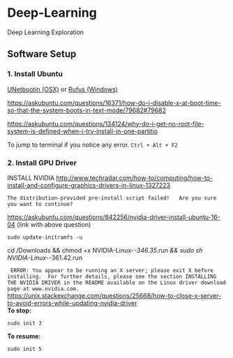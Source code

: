
# Deep-Learning
Deep Learning Exploration

## Software Setup

### 1. Install Ubuntu
[UNetbootin (OSX)](https://tutorials.ubuntu.com/tutorial/tutorial-create-a-usb-stick-on-macos#0) or [Rufus (Windows)](https://rufus.akeo.ie/) 


https://askubuntu.com/questions/16371/how-do-i-disable-x-at-boot-time-so-that-the-system-boots-in-text-mode/79682#79682

https://askubuntu.com/questions/134124/why-do-i-get-no-root-file-system-is-defined-when-i-try-install-in-one-partitio

To jump to terminal if you notice any error.
`Ctrl + Alt + F2`

### 2. Install GPU Driver
INSTALL NVIDIA
http://www.techradar.com/how-to/computing/how-to-install-and-configure-graphics-drivers-in-linux-1327223

`The distribution-provided pre-install script failed!  
Are you sure you want to continue?`

https://askubuntu.com/questions/842256/nvidia-driver-install-ubuntu-16-04 (link with above question)

`sudo update-initramfs -u`

cd /Downloads && chmod +x NVIDIA-Linux-*-346.35.run && sudo sh NVIDIA-Linux-*-361.42.run

` ERROR: You appear to be running an X server; please exit X before installing.  For further details, please see the section INSTALLING THE NVIDIA DRIVER in the README available on the Linux driver download page at www.nvidia.com.`
https://unix.stackexchange.com/questions/25668/how-to-close-x-server-to-avoid-errors-while-updating-nvidia-driver         
**To stop:**

`sudo init 3`

**To resume:**

`sudo init 5`
